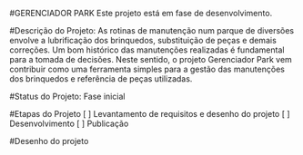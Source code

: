 #GERENCIADOR PARK
Este projeto está em fase de desenvolvimento.

#Descrição do Projeto: 
As rotinas de manutenção num parque de diversões envolve a lubrificação dos brinquedos, substituição de peças e demais correções. Um bom histórico das manutenções realizadas é fundamental para a tomada de decisões. 
Neste sentido, o projeto Gerenciador Park vem contribuir como uma ferramenta simples para a gestão das manutenções dos brinquedos e referência de peças utilizadas. 

#Status do Projeto: 
Fase inicial

#Etapas do Projeto
[ ] Levantamento de requisitos e desenho do projeto
[ ] Desenvolvimento
[ ] Publicação 

#Desenho do projeto
